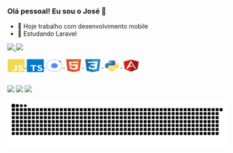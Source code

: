 ### Olá pessoal! Eu sou o José 👋

- 🔭 Hoje trabalho com desenvolvimento mobile
- 🌱 Estudando Laravel

<div>
  <a href="https://github.com/jrobertustorres">
  <img height="180em" src="https://github-readme-stats.vercel.app/api?username=jrobertustorres&show_icons=true&theme=dracula&include_all_commits=true&count_private=true"/>
  <img height="180em" src="https://github-readme-stats.vercel.app/api/top-langs/?username=jrobertustorres&layout=compact&langs_count=7&theme=dracula"/>
</div>
 <div style="display: inline_block"><br>
  <img align="center" alt="Jose-Js" height="30" width="40" src="https://raw.githubusercontent.com/devicons/devicon/master/icons/javascript/javascript-plain.svg">
  <img align="center" alt="Josee-Ts" height="30" width="40" src="https://raw.githubusercontent.com/devicons/devicon/master/icons/typescript/typescript-plain.svg">
  <img align="center" alt="Josee-React" height="30" width="40" src="https://raw.githubusercontent.com/devicons/devicon/master/icons/ionic/ionic-original.svg">
  <img align="center" alt="Jose-HTML" height="30" width="40" src="https://raw.githubusercontent.com/devicons/devicon/master/icons/html5/html5-original.svg">
  <img align="center" alt="Jose-CSS" height="30" width="40" src="https://raw.githubusercontent.com/devicons/devicon/master/icons/css3/css3-original.svg">
  <img align="center" alt="Jose-Python" height="30" width="40" src="https://raw.githubusercontent.com/devicons/devicon/master/icons/python/python-original.svg">
  <img align="center" alt="Jose-Angularjs" height="30" width="40" src="https://raw.githubusercontent.com/devicons/devicon/master/icons/angularjs/angularjs-original.svg">
 </div>
  
  ##
 
<div> 
  <a href="https://instagram.com/jrtorresfaria" target="_blank"><img src="https://img.shields.io/badge/Instagram-E4405F?style=for-the-badge&logo=instagram&logoColor=white" target="_blank"></a>
  <a href = "mailto:jrobertustorres@gmail.com"><img src="https://img.shields.io/badge/Gmail-D14836?style=for-the-badge&logo=gmail&logoColor=white" target="_blank"></a>
  <a href="https://www.linkedin.com/in/jose-roberto-torres-de-faria/" target="_blank"><img src="https://img.shields.io/badge/-LinkedIn-%230077B5?style=for-the-badge&logo=linkedin&logoColor=white" target="_blank"></a>
  
  ![Snake animation](https://github.com/jrobertustorres/jrobertustorres/blob/output/github-contribution-grid-snake.svg)
 
</div>

